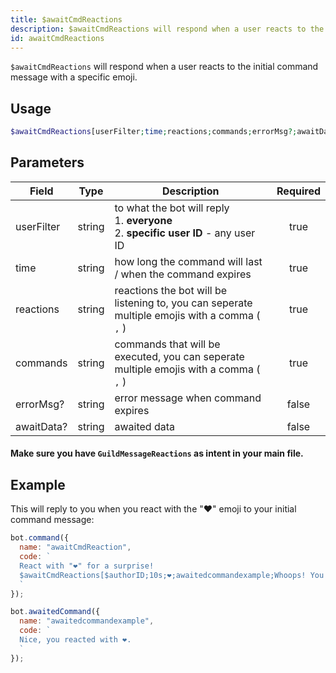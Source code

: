 ```yaml
---
title: $awaitCmdReactions 
description: $awaitCmdReactions will respond when a user reacts to the initial command message with a specific emoji.
id: awaitCmdReactions
---
```


`$awaitCmdReactions` will respond when a user reacts to the initial command message with a specific emoji.

## Usage

```php
$awaitCmdReactions[userFilter;time;reactions;commands;errorMsg?;awaitData?]
```

## Parameters 


| Field      | Type   | Description                                                                                    | Required |
|------------|--------|------------------------------------------------------------------------------------------------|:--------:|
| userFilter | string | to what the bot will reply <br /> 1. **everyone** <br /> 2. **specific user ID** - any user ID |   true    |
| time       | string | how long the command will last / when the command expires                                      |   true    |
| reactions  | string | reactions the bot will be listening to, you can seperate multiple emojis with a comma ( `,` )  |   true    |
| commands   | string | commands that will be executed, you can seperate multiple emojis with a comma ( `,` )          |   true    |
| errorMsg?  | string | error message when command expires                                                             |    false    |
| awaitData? | string | awaited data                                                                                   |    false    |


#### Make sure you have `GuildMessageReactions` as intent in your main file.

## Example

This will reply to you when you react with the "❤️" emoji to your initial command message:

```js
bot.command({
  name: "awaitCmdReaction",
  code: `
  React with "❤️" for a surprise! 
  $awaitCmdReactions[$authorID;10s;❤️;awaitedcommandexample;Whoops! You didn't react in time..]
  `
});

bot.awaitedCommand({
  name: "awaitedcommandexample",
  code: `
  Nice, you reacted with ❤️.
  `
});
```
